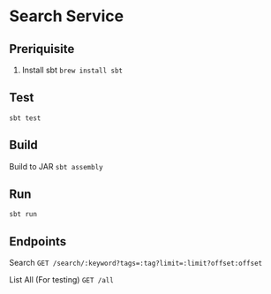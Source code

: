 # Search Service

## Preriquisite

1. Install sbt
`brew install sbt`

## Test

`sbt test`

## Build

Build to JAR
`sbt assembly`

## Run

`sbt run`

## Endpoints

Search
`GET /search/:keyword?tags=:tag?limit=:limit?offset:offset`

List All (For testing)
`GET /all`
